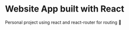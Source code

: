 # Website App built with React

Personal project using react and react-router for routing :space_invader:
